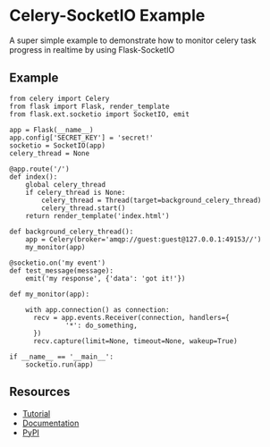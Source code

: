 Celery-SocketIO Example
==============

A super simple example to demonstrate how to monitor celery task progress
in realtime by using Flask-SocketIO

Example
-------
    from celery import Celery
    from flask import Flask, render_template
    from flask.ext.socketio import SocketIO, emit

    app = Flask(__name__)
    app.config['SECRET_KEY'] = 'secret!'
    socketio = SocketIO(app)
    celery_thread = None

    @app.route('/')
    def index():
        global celery_thread
        if celery_thread is None:
            celery_thread = Thread(target=background_celery_thread)
            celery_thread.start()
        return render_template('index.html')

    def background_celery_thread():
        app = Celery(broker='amqp://guest:guest@127.0.0.1:49153//')
        my_monitor(app)

    @socketio.on('my event')
    def test_message(message):
        emit('my response', {'data': 'got it!'})

    def my_monitor(app):

        with app.connection() as connection:
          recv = app.events.Receiver(connection, handlers={
                  '*': do_something,
          })
          recv.capture(limit=None, timeout=None, wakeup=True)

    if __name__ == '__main__':
        socketio.run(app)

Resources
---------

- [Tutorial](http://blog.miguelgrinberg.com/post/easy-websockets-with-flask-and-gevent)
- [Documentation](http://pythonhosted.org/Flask-SocketIO)
- [PyPI](https://pypi.python.org/pypi/Flask-SocketIO)

